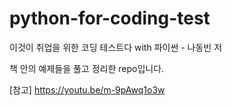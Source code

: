 # python-for-coding-test

이것이 취업을 위한 코딩 테스트다 with 파이썬 - 나동빈 저

책 안의 예제들을 풀고 정리한 repo입니다.

[참고] https://youtu.be/m-9pAwq1o3w
